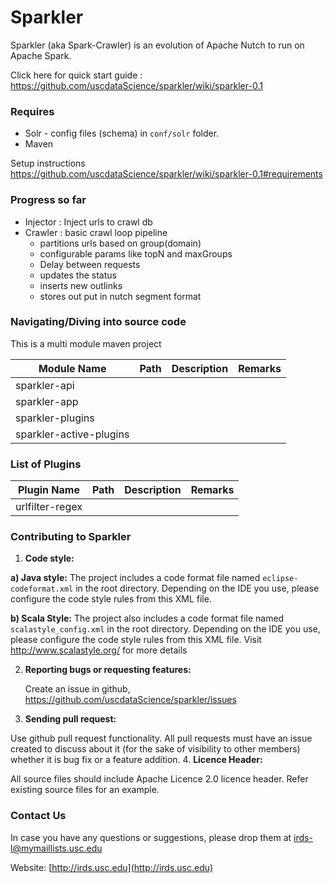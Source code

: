 
# Sparkler

Sparkler (aka Spark-Crawler) is an evolution of Apache Nutch to run on Apache Spark.

Click here for quick start guide : https://github.com/uscdataScience/sparkler/wiki/sparkler-0.1

### Requires
  * Solr - config files (schema) in `conf/solr` folder.
  * Maven

Setup instructions https://github.com/uscdataScience/sparkler/wiki/sparkler-0.1#requirements

### Progress so far
+ Injector : Inject urls to crawl db
+ Crawler : basic crawl loop pipeline
    + partitions urls based on group(domain)
    + configurable params like topN and maxGroups
    + Delay between requests
    + updates the status
    + inserts new outlinks
    + stores out put in nutch segment format

### Navigating/Diving into source code
This is a multi module maven project


| Module Name| Path | Description | Remarks |
|---------    |-------|----|----|
|sparkler-api |  |  | |
|sparkler-app |  |  | |
|sparkler-plugins |  |  | |
|sparkler-active-plugins |  |  | |


### List of Plugins

| Plugin Name| Path | Description | Remarks |
|---------    |-------|----|----|
|urlfilter-regex |  |  | |


### Contributing to Sparkler
1. **Code style:**

 **a) Java style:** The project includes a code format file named  `eclipse-codeformat.xml` in the root directory.
 Depending on the IDE you use, please configure the code style rules from this XML file.

 **b) Scala Style:** The project also includes a code format file named `scalastyle_config.xml` in the root directory.
 Depending on the IDE you use, please configure the code style rules from this XML file. Visit http://www.scalastyle.org/
 for more details

2. **Reporting bugs or requesting features:**

   Create an issue in github, https://github.com/uscdataScience/sparkler/issues

3. **Sending pull request:**

  Use github pull request functionality.
  All pull requests must have an issue created to discuss about it (for the sake of visibility to other members)
   whether it is bug fix or a feature addition.
4. **Licence Header:**

  All source files should include Apache Licence 2.0 licence header. Refer existing source files for an example.


### Contact Us

In case you have any questions or suggestions, please drop them at [irds-l@mymaillists.usc.edu](mailto:irds-l@mymaillists.usc.edu)

Website: [http://irds.usc.edu](http://irds.usc.edu)

